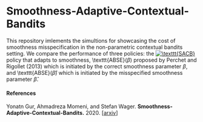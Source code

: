 # Smoothness-Adaptive-Contextual-Bandits

This repository imlements the simultions for showcasing the cost of smoothness misspecification in the non-parametric contextual bandits setting. We compare the performance of three policies: the <a href="https://www.codecogs.com/eqnedit.php?latex=\texttt{SACB}" target="_blank"><img src="https://latex.codecogs.com/gif.latex?\texttt{SACB}" title="\texttt{SACB}" /></a>  policy that adapts to smoothness, \texttt{ABSE}($\beta$) proposed by Perchet and Rigollet
(2013) which is initiated by the correct smoothness parameter $\beta$, and \texttt{ABSE}($\hat \beta$) which is initiated by the misspecified smoothness parameter $\hat \beta$.

#### References
Yonatn Gur, Ahmadreza Momeni, and Stefan Wager.
<b>Smoothness-Adaptive-Contextual-Bandits.</b>
2020.
[<a href="https://arxiv.org/abs/1910.09714">arxiv</a>]
